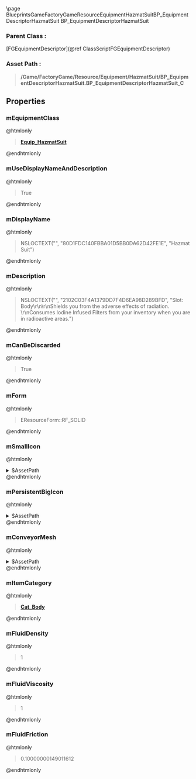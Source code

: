 \page BlueprintsGameFactoryGameResourceEquipmentHazmatSuitBP_EquipmentDescriptorHazmatSuit BP_EquipmentDescriptorHazmatSuit
### Parent Class :
[FGEquipmentDescriptor](@ref ClassScriptFGEquipmentDescriptor)
### Asset Path :
<b><blockquote>/Game/FactoryGame/Resource/Equipment/HazmatSuit/BP_EquipmentDescriptorHazmatSuit.BP_EquipmentDescriptorHazmatSuit_C</blockquote></b>
## Properties

### mEquipmentClass
@htmlonly
<b><a href="_blueprints_game_factory_game_equipment_hazmat_suit_equip__hazmat_suit.html"><blockquote>Equip_HazmatSuit</blockquote></a></b>
@endhtmlonly

### mUseDisplayNameAndDescription
@htmlonly
<blockquote>True</blockquote>
@endhtmlonly

### mDisplayName
@htmlonly
<blockquote>NSLOCTEXT("", "80D1FDC140FBBA01D5BB0DA62D42FE1E", "Hazmat Suit")</blockquote>
@endhtmlonly

### mDescription
@htmlonly
<blockquote>NSLOCTEXT("", "2102C03F4A1379DD7F4D6EA98D289BFD", "Slot: Body\r\n\r\nShields you from the adverse effects of radiation. \r\nConsumes Iodine Infused Filters from your inventory when you are in radioactive areas.")</blockquote>
@endhtmlonly

### mCanBeDiscarded
@htmlonly
<blockquote>True</blockquote>
@endhtmlonly

### mForm
@htmlonly
<blockquote>EResourceForm::RF_SOLID</blockquote>
@endhtmlonly

### mSmallIcon
@htmlonly
<details>
 <summary>$AssetPath</summary>
<b><a href="_blueprints_game_factory_game_resource_parts_hazmat_suit_u_i_icon_desc__hazmat_suit_64.html"><blockquote>IconDesc_HazmatSuit_64</blockquote></a></b>
</details>
@endhtmlonly

### mPersistentBigIcon
@htmlonly
<details>
 <summary>$AssetPath</summary>
<b><a href="_blueprints_game_factory_game_resource_parts_hazmat_suit_u_i_icon_desc__hazmat_suit_256.html"><blockquote>IconDesc_HazmatSuit_256</blockquote></a></b>
</details>
@endhtmlonly

### mConveyorMesh
@htmlonly
<details>
 <summary>$AssetPath</summary>
<b><a href="_blueprints_game_factory_game_resource_parts_hazmat_suit_s_m__hazmat_suit_01.html"><blockquote>SM_HazmatSuit_01</blockquote></a></b>
</details>
@endhtmlonly

### mItemCategory
@htmlonly
<b><a href="_blueprints_game_factory_game_resource_item_categories_cat__body.html"><blockquote>Cat_Body</blockquote></a></b>
@endhtmlonly

### mFluidDensity
@htmlonly
<blockquote>1</blockquote>
@endhtmlonly

### mFluidViscosity
@htmlonly
<blockquote>1</blockquote>
@endhtmlonly

### mFluidFriction
@htmlonly
<blockquote>0.10000000149011612</blockquote>
@endhtmlonly

